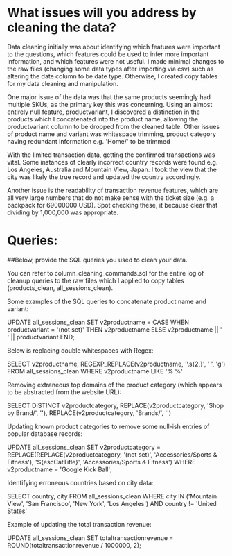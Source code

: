 # What issues will you address by cleaning the data?

Data cleaning initially was about identifying which features were important to the questions, which features could be used to infer more important information, and which features were not useful. I made minimal changes to the raw files (changing some data types after importing via csv) such as altering the date column to be date type. Otherwise, I created copy tables for my data cleaning and manipulation.

One major issue of the data was that the same products seemingly had multiple SKUs, as the primary key this was concerning. Using an almost entirely null feature, productvariant, I discovered a distinction in the products which I concatenated into the product name, allowing the productvariant column to be dropped from the cleaned table. Other issues of product name and variant was whitespace trimming, product category having redundant information e.g. 'Home/' to be trimmed

With the limited transaction data, getting the confirmed transactions was vital. Some instances of clearly incorrect country records were found e.g. Los Angeles, Australia and Mountain View, Japan. I took the view that the city was likely the true record and updated the country accordingly.

Another issue is the readability of transaction revenue features, which are all very large numbers that do not make sense with the ticket size (e.g. a backpack for 69000000 USD). Spot checking these, it because clear that dividing by 1,000,000 was appropriate.


# Queries:
##Below, provide the SQL queries you used to clean your data.

You can refer to column_cleaning_commands.sql for the entire log of cleanup queries to the raw files which I applied to copy tables (products_clean, all_sessions_clean).

Some examples of the SQL queries to concatenate product name and variant:

  UPDATE all_sessions_clean 
		SET v2productname = CASE
								WHEN productvariant = '(not set)' THEN v2productname
								ELSE v2productname || ' ' || productvariant
							END;

Below is replacing double whitespaces with Regex:

  SELECT v2productname, REGEXP_REPLACE(v2productname, '\s{2,}', ' ', 'g') 
		FROM all_sessions_clean
		WHERE v2productname LIKE '%  %'

Removing extraneous top domains of the product category (which appears to be abstracted from the website URL):

  SELECT DISTINCT v2productcategory,
						REPLACE(v2productcategory, 'Shop by Brand/', ''),
						REPLACE(v2productcategory, 'Brands/', '')

Updating known product categories to remove some null-ish entries of popular database records:

  UPDATE all_sessions_clean
		SET v2productcategory = REPLACE(REPLACE(v2productcategory, '(not set)', 'Accessories/Sports & Fitness'), '${escCatTitle}', 'Accessories/Sports & Fitness')
		WHERE v2productname = 'Google Kick Ball';

Identifying erroneous countries based on city data:

  SELECT country, city FROM all_sessions_clean
		WHERE city IN ('Mountain View', 'San Francisco', 'New York', 'Los Angeles') AND country != 'United States'

Example of updating the total transaction revenue:

  UPDATE all_sessions_clean
			SET totaltransactionrevenue = ROUND(totaltransactionrevenue / 1000000, 2);
